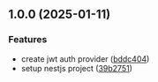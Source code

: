 

## 1.0.0 (2025-01-11)


### Features

* create jwt auth provider ([bddc404](https://github.com/novatorsoft/nestjs-auth-module/commit/bddc40437409530fac64f55cb77fedd25f43e363))
* setup nestjs project ([39b2751](https://github.com/novatorsoft/nestjs-auth-module/commit/39b27510b2d5f067f1b59fee70c97963417fbd59))
